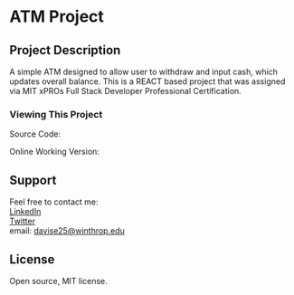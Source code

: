 # ATM Project


## Project Description

<p> A simple ATM designed to allow user to withdraw and input cash, which updates overall balance. This is a REACT based project that was assigned via MIT xPROs Full Stack Developer Professional Certification.  </p>

<h3> Viewing This Project </h3>
  <p> Source Code: </p>
  <p> Online Working Version: </p>

## Support
Feel free to contact me: <br>
<a href="https://www.linkedin.com/in/erin-davis-7188211a5/">LinkedIn</a><br>
<a href="https://twitter.com/ErinDav25425908">Twitter</a><br>
email: davise25@winthrop.edu 

## License 
Open source, MIT license.
